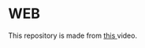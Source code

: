 # WEB
This repository is made from <a href = "https://www.youtube.com/watch?v=mU6anWqZJcc"> this </a> video.
